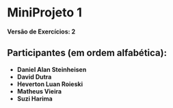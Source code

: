 # MiniProjeto 1
**Versão de Exercícios: 2**

## Participantes (em ordem alfabética):
- **Daniel Alan Steinheisen**
- **David Dutra**
- **Heverton Luan Roieski**
- **Matheus Vieira**
- **Suzi Harima**
